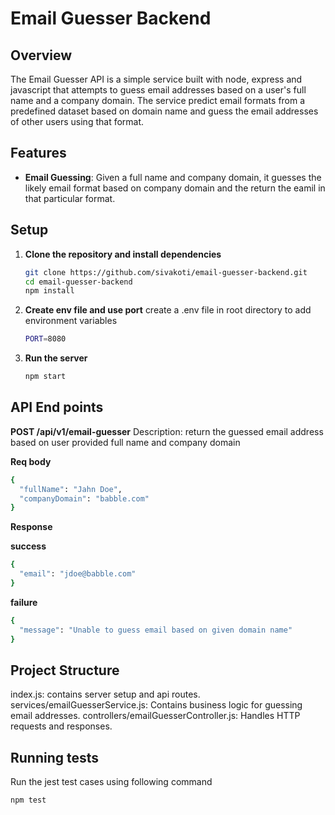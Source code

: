# Email Guesser Backend

## Overview

The Email Guesser API is a simple service built with node, express and javascript that attempts to guess email addresses based on a user's full name and a company domain. 
The service predict email formats from a predefined dataset based on domain name and guess the email addresses of other users using that format.

## Features

- **Email Guessing**: Given a full name and company domain, it guesses the likely email format based on company domain and the return the eamil in that particular format.

## Setup

1. **Clone the repository and install dependencies**

   ```sh
   git clone https://github.com/sivakoti/email-guesser-backend.git
   cd email-guesser-backend
   npm install
   ```

2. **Create env file and use port**
    create a .env file in root directory to add environment variables

   ```sh
   PORT=8080
   ```

3. **Run the server**

   ```sh
   npm start
   ```

## API End points

**POST /api/v1/email-guesser**
Description: return the guessed email address based on user provided full name and company domain

**Req body**
```sh
{
  "fullName": "Jahn Doe",
  "companyDomain": "babble.com"
}
```

**Response**

**success**
```sh
{
  "email": "jdoe@babble.com"
}
```

**failure**
```sh
{
  "message": "Unable to guess email based on given domain name"
}
```

## Project Structure
  
  index.js: contains server setup and api routes.
  services/emailGuesserService.js: Contains business logic for guessing email addresses.
  controllers/emailGuesserController.js: Handles HTTP requests and responses.

## Running tests
 Run the jest test cases using following command

 ```sh
npm test
```

